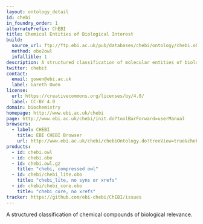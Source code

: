 ```yaml
---
layout: ontology_detail
id: chebi
in_foundry_order: 1
alternatePrefix: ChEBI
title: Chemical Entities of Biological Interest
build:
  source_url: ftp://ftp.ebi.ac.uk/pub/databases/chebi/ontology/chebi.obo
  method: obo2owl
  infallible: 1
description: A structured classification of molecular entities of biological interest focusing on 'small' chemical compounds.
twitter: chebit
contact:
  email: gowen@ebi.ac.uk
  label: Gareth Owen
license:
  url: https://creativecommons.org/licenses/by/4.0/
  label: CC-BY 4.0
domain: biochemistry
homepage: http://www.ebi.ac.uk/chebi
page: http://www.ebi.ac.uk/chebi/init.do?toolBarForward=userManual
browsers:
  - label: CHEBI
    title: EBI CHEBI Browser
    url: http://www.ebi.ac.uk/chebi/chebiOntology.do?treeView=true&chebiId=CHEBI:24431#graphView
products:
  - id: chebi.owl
  - id: chebi.obo
  - id: chebi.owl.gz
    title: "chebi, compressed owl"
  - id: chebi/chebi_lite.obo
    title: "chebi_lite, no syns or xrefs"
  - id: chebi/chebi_core.obo
    title: "chebi_core, no xrefs"
tracker: https://github.com/ebi-chebi/ChEBI/issues
---
```


A structured classification of chemical compounds of biological relevance.
